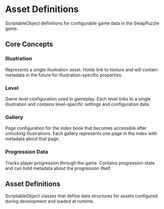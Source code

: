 # Asset Definitions

ScriptableObject definitions for configurable game data in the SwapPuzzle game.

## Core Concepts

### Illustration
Represents a single illustration asset. Holds link to texture and will contain metadata in the future for illustration-specific properties.

### Level
Game level configuration used in gameplay. Each level links to a single illustration and contains level-specific settings and configuration data.

### Gallery
Page configuration for the index book that becomes accessible after unlocking illustrations. Each gallery represents one page in the index with metadata about that page.

### Progression Data
Tracks player progression through the game. Contains progression state and can hold metadata about the progression itself.

## Asset Definitions

ScriptableObject classes that define data structures for assets configured during development and loaded at runtime.